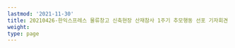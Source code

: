 ```yaml
---
lastmod: '2021-11-30'
title: 20210426-한익스프레스 물류창고 신축현장 산재참사 1주기 추모행동 선포 기자회견
weight: 
type: page
---
```

